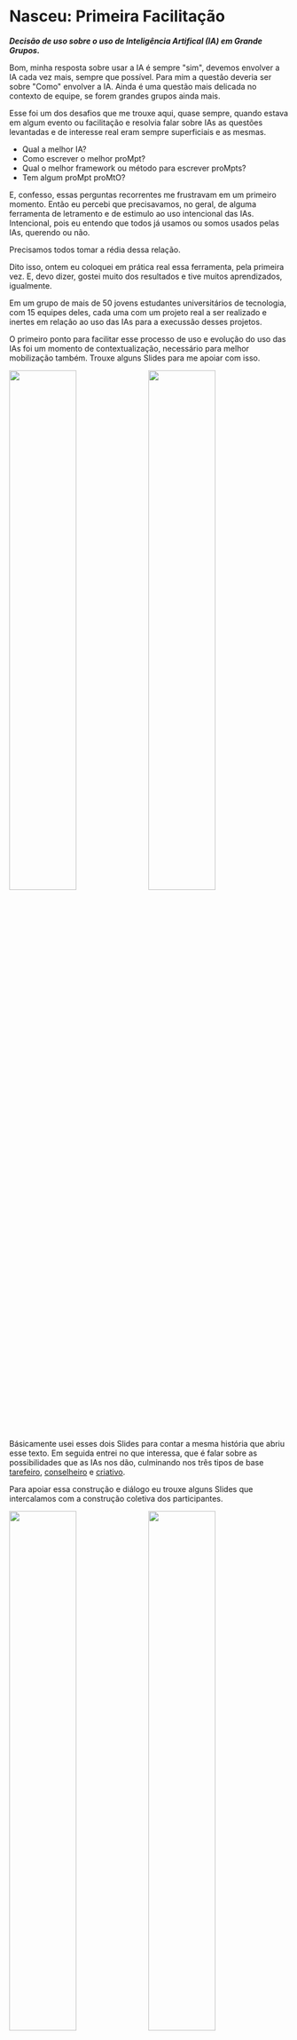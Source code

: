 # Nasceu: Primeira Facilitação
***Decisão de uso sobre o uso de Inteligência Artifical (IA) em Grande Grupos.***

Bom, minha resposta sobre usar a IA é sempre "sim", devemos envolver a IA cada vez mais, sempre que possível. Para mim a questão deveria ser sobre "Como" envolver a IA. Ainda é uma questão mais delicada no contexto de equipe, se forem grandes grupos ainda mais.

Esse foi um dos desafios que me trouxe aqui, quase sempre, quando estava em algum evento ou facilitação e resolvia falar sobre IAs as questões levantadas e de interesse real eram sempre superficiais e as mesmas.

- Qual a melhor IA?
- Como escrever o melhor proMpt?
- Qual o melhor framework ou método para escrever proMpts?
- Tem algum proMpt proMtO?

E, confesso, essas perguntas recorrentes me frustravam em um primeiro momento. Então eu percebi que precisavamos, no geral, de alguma ferramenta de letramento e de estimulo ao uso intencional das IAs. Intencional, pois eu entendo que todos já usamos ou somos usados pelas IAs, querendo ou não.

Precisamos todos tomar a rédia dessa relação.

Dito isso, ontem eu coloquei em prática real essa ferramenta, pela primeira vez. E, devo dizer, gostei muito dos resultados e tive muitos aprendizados, igualmente.

Em um grupo de mais de 50 jovens estudantes universitários de tecnologia, com 15 equipes deles, cada uma com um projeto real a ser realizado e inertes em relação ao uso das IAs para a execussão desses projetos.

O primeiro ponto para facilitar esse processo de uso e evolução do uso das IAs foi um momento de contextualização, necessário para melhor mobilização também. Trouxe alguns Slides para me apoiar com isso.

<img src="../../../../imagens/exemplos/ai-planning-poker-001.jpg" width="49%" height="49%"> <img src="../../../../imagens/exemplos/ai-planning-poker-002.jpg" width="49%" height="49%">

Básicamente usei esses dois Slides para contar a mesma história que abriu esse texto. Em seguida entrei no que interessa, que é falar sobre as possibilidades que as IAs nos dão, culminando nos três tipos de base [tarefeiro](../../../../tipos-de-prompt/tarefeiro.md), [conselheiro](../../../../tipos-de-prompt/conselheiro.md) e [criativo](../../../../tipos-de-prompt/criativo.md).

Para apoiar essa construção e diálogo eu trouxe alguns Slides que intercalamos com a construção coletiva dos participantes.

<img src="../../../../imagens/exemplos/lousa-000.png" width="49%" height="49%"> <img src="../../../../imagens/exemplos/ai-planning-poker-003.jpg" width="49%" height="49%"> <img src="../../../../imagens/exemplos/lousa-001.png" width="49%" height="49%"> <img src="../../../../imagens/exemplos/ai-planning-poker-004.jpg" width="49%" height="49%"> <img src="../../../../imagens/exemplos/ai-planning-poker-005.jpg" width="49%" height="49%">

Como podem notar pela sequência de imagens, iniciamos falando sobre os agentes de IA que todos já conheciam, então nós classificamos os seus usos e então eu demonstrei como todos esses possíveis usos findam nos três tipos base de uso que este material mapeia.

Entendo que esse trabalho maior de contextualização será necessário sempre que percebermos ausencia ou diferenças grandes de conhecimento no uso intencional de IAs, o objetivo aqui é deixar todo mundo na mesma página.

O próximo passo seria o [AI Planing Poker](../../../../tipos-de-prompt/cocriacao.md#ai-planing-poker).

<img src="../../../../imagens/exemplos/time-001.PNG" width="33%" height="33%" align="right">

>[!CAUTION]
> Aqui entendo que cometi um erro, devido a natureza acadêmica desse encontro eu pensei em usar a construção do baralho como recurso lúdico, como faço em outros casos, todavia aqui não há construção, as cartas, os passos, os tipos são sempre os mesmos três, por isso a experiência não foi tão rica e acabou tomando muito tempo.

Em alternativa, nas próximas vezes que eu não tiver as cartas impressas eu usarei o [smart-ai-planing-poker.pdf](../../../../recursos/ferramentas/smart-ai-planing-poker.pdf), basta pedir que todos baixem uma cópia em seus mobiles e, pronto, todos tem os recursos necessários para o jogo.

>[!NOTE]
>Enquanto escrevia este me ocorreu que outra solução seria usar a propria IA, como a [OratóriaFMA](http://bit.ly/oratoriafma) por exemplo, para criar as cartas, já explorando um pouco a construção de proMpts implicitamente.

De qualquer maneira, com as cartas em mãos seguimos para o [jogo](../../../../tipos-de-prompt/cocriacao.md#ai-planing-poker).

<img src="../../../../imagens/exemplos/baralho-artesanal-001.PNG">

Com todos os participantes munidos de suas cartas representando os tres tipos basais de uso de IAs, nós iniciamos a [AI Planing Poker](../../../../tipos-de-prompt/cocriacao.md#ai-planing-poker) com um questionamento.

> Pensando no contexto geral dos nossos projetos qual dos três tipos de Agentes basais nos ajudariam mais? Escolham o agente em segredo entre os três e quando todos tiverem escolhido nós ergueremos as cartas.

Infelizmente, na empolgação da facilitação acabei não fotografando esse momento. Mas, todos ergueram e, no nosso caso, a maioria esmagadora escolheu o [conselheiro](../../../../tipos-de-prompt/conselheiro.md). Continuei questionando.

> Apenas quem escolheu o Conselheiro, como esse tipo de Agente pode nos ajudar?

Fui anotando as respostas. O segundo mais votado foi o [tarefeiro](../../../../tipos-de-prompt/tarefeiro.md), então repeti o processo.

> Apenas quem escolheu o Tarefeiro, como esse tipo de Agente pode nos ajudar?

Novamente anotei. Embora apenas uma pessoa tenha escolhido o criativo, precisamos ouví-la.

> Você, como esse o Criativo pode nos ajudar?

Anotei sua resposta e segui.

> Depois dessa conversa, alguém gostaria de alterar o Agente que escolheu? Não precisa dizer a alteração, apenas se gostaria de alterar.

Alguns sinalizaram que sim, então continuei.

> Todos mundo escolhe novamente o Agente que acredita ser mais útil em nossos projetos, não precisa mudar o que escolheu anteriormente, pode manter, mas se quiser também pode mudar.

Aguardei todos e mostramos. Novamente uma maioria esmagadora de [Conselheiros](../../../../tipos-de-prompt/conselheiro.md), um pouco mais de [Tarefeiros](../../../../tipos-de-prompt/tarefeiro.md) que antes e nenhum criativo agora.

Repeti e anotei.

> Apenas quem escolheu o Conselheiro, como esse tipo de Agente pode nos ajudar?
> Apenas quem escolheu o Tarefeiro, como esse tipo de Agente pode nos ajudar?
> Depois dessa conversa, alguém gostaria de alterar o Agente que escolheu?

Como todos sinalizaram que estavam satisfeitos e não queriam mudar então finalizamos. Qual o resultado?

Bom, primeiro tivemos um diagnóstico de qual seria o perfil do Agente, ou quais Agentes seriam mais úteis, para os projetos do ponto de vista dos envolvidos.

<img src="../../../../imagens/exemplos/agente-conselheiro-tarefeiro-criacao.PNG" width="33%" height="33%" align="left">

O grupo deixou bem claro que certamente uma IA com fortes características de [Conselheiro](../../../../tipos-de-prompt/conselheiro.md) seria o mais importante, mas algumas atividades de um [Tarefeiro](../../../../tipos-de-prompt/tarefeiro.md) seriam desejadas e talvez, com resalvas, o uso de um [Criativo](../../../../tipos-de-prompt/criativo.md).

Com base nisso, e nas ferramentas de IAs que já haviamos levantado no começo da conversa já podemos ter uma boa ideia de quais são as ferramentas mais recomendadas para adoção. 

Além disso, ainda tivemos um feedback claro de quais atividades seriam mais esperadas dessas IAs. Como um bonus imprevisto, dividias por áreas de conhecimento.

<img src="../../../../imagens/exemplos/necessidades-de-ia-001.PNG" width="33%" height="33%">

Como podemos ver, de cada perfil de agente esperasse algo:

## Expectativas da equipe de soluções por IA
<table>
  <tr>
 <td><img src="../../../../imagens/cards/002.png"></td>
 <td><img src="../../../../imagens/cards/001.png"></td>
 <td><img src="../../../../imagens/cards/003.png"></td>
</tr>
<tr>
  <td>
    <ul>
     <li>Tirar dúvidas</li>    
     <li>Buscar soluções no Projeto</li>
     <li>Aconselhar sobre as necessidades</li>
     <li>Gerar Textos para o produto</li>
     <li>Desenvolvimento:
      <ul><li>Buscar bugs</li></ul>
    </li>
    </ul>
 </td>
<td>
  <ul>
    <li>Organizar a documentação</li>
    <li>Organizar as tarefas</li>
    <li>Desenvolvimento:
      <ul>
        <li>Gerar código</li>
        <li>Correção de estruturas de código (normatização)</li>
      </ul>
    </li>
  </ul>
</td>
<td>
  Criar roteiros e rotinas
</td>
  </tr>
</table>

Como próximos passos, convidei ao grupo que, agora um uma diretriz geral sobre o uso de IAs, repetissem a experiência com seus núcleos menores e mais diretos de ação, com as equipes de seus projetos específicos, assim poderiam ter uma visão mais focada de suas necessidades específicas.

Assim, com uma ferramenta lúdica e rápida, excluindo meus erros de primeira facilitação, conseguimos ter um diagnóstico muito claro sobre como realmente uma IA pode auxiliar esse grupo e quais são, de fato, suas necessidades nesse cenário.
<hr><p xmlns:cc="http://creativecommons.org/ns#" xmlns:dct="http://purl.org/dc/terms/"><a property="dct:title" rel="cc:attributionURL" href="https://davifma.github.io/proMpto/">prompto.github.io</a> by <a rel="cc:attributionURL dct:creator" property="cc:attributionName" href="http://linkedin.com/in/davifma">Davi Fontebasso Marques de Almeida</a> is licensed under <a href="https://creativecommons.org/licenses/by/4.0/?ref=chooser-v1" target="_blank" rel="license noopener noreferrer" style="display:inline-block;">Creative Commons Attribution 4.0 International<img style="height:22px!important;margin-left:3px;vertical-align:text-bottom;" src="https://mirrors.creativecommons.org/presskit/icons/cc.svg?ref=chooser-v1" alt=""> <img style="height:22px!important;margin-left:3px;vertical-align:text-bottom;" src="https://mirrors.creativecommons.org/presskit/icons/by.svg?ref=chooser-v1" alt=""></a></p>
